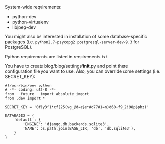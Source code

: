 System-wide requirements:

+   python-dev 
+   python-virtualenv
+   libjpeg-dev

You might also be interested in installation of some database-specific 
packages (i.e. `python2.7-psycopg2 postgresql-server-dev-9.3` for PostgreSQL). 

Python requirements are listed in requirements.txt

You have to create blog/blog/settings/__init__.py and point there  
configuration file you want to use. Also, you can override some settings 
(i.e. SECRET_KEY):

    #!/usr/bin/env python
    # -*- coding: utf-8 -*-
    from __future__ import absolute_import
    from .dev import *
    
    SECRET_KEY = '0fly3^1*cf(25(vg_@d=e$e*#d77#1=n)d60-f9_2!98p$phz('
    
    DATABASES = {
        'default': {
            'ENGINE': 'django.db.backends.sqlite3',
            'NAME': os.path.join(BASE_DIR, 'db', 'db.sqlite3'),
        }
    }
